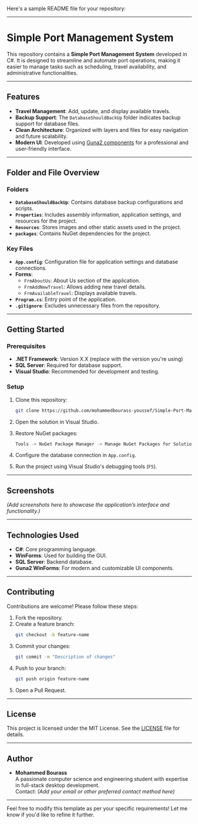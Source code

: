 Here's a sample README file for your repository:

---

# Simple Port Management System

This repository contains a **Simple Port Management System** developed in C#. It is designed to streamline and automate port operations, making it easier to manage tasks such as scheduling, travel availability, and administrative functionalities.

---

## Features

- **Travel Management**: Add, update, and display available travels.
- **Backup Support**: The `DatabaseShouldBackUp` folder indicates backup support for database files.
- **Clean Architecture**: Organized with layers and files for easy navigation and future scalability.
- **Modern UI**: Developed using [Guna2 components](https://www.nuget.org/packages/Guna.UI2.WinForms/) for a professional and user-friendly interface.

---

## Folder and File Overview

### Folders

- **`DatabaseShouldBackUp`**: Contains database backup configurations and scripts.
- **`Properties`**: Includes assembly information, application settings, and resources for the project.
- **`Resources`**: Stores images and other static assets used in the project.
- **`packages`**: Contains NuGet dependencies for the project.

### Key Files

- **`App.config`**: Configuration file for application settings and database connections.
- **Forms**:
  - `FrmAboutUs`: About Us section of the application.
  - `FrmAddNewTravel`: Allows adding new travel details.
  - `FrmAvailableTravel`: Displays available travels.
- **`Program.cs`**: Entry point of the application.
- **`.gitignore`**: Excludes unnecessary files from the repository.

---

## Getting Started

### Prerequisites

- **.NET Framework**: Version X.X (replace with the version you're using)
- **SQL Server**: Required for database support.
- **Visual Studio**: Recommended for development and testing.

### Setup

1. Clone this repository:
   ```bash
   git clone https://github.com/mohammedbourass-youssef/Simple-Port-Management-System.git
   ```
2. Open the solution in Visual Studio.
3. Restore NuGet packages:
   ```bash
   Tools -> NuGet Package Manager -> Manage NuGet Packages for Solution
   ```
4. Configure the database connection in `App.config`.

5. Run the project using Visual Studio's debugging tools (`F5`).

---

## Screenshots

*(Add screenshots here to showcase the application’s interface and functionality.)*

---

## Technologies Used

- **C#**: Core programming language.
- **WinForms**: Used for building the GUI.
- **SQL Server**: Backend database.
- **Guna2 WinForms**: For modern and customizable UI components.

---

## Contributing

Contributions are welcome! Please follow these steps:

1. Fork the repository.
2. Create a feature branch:
   ```bash
   git checkout -b feature-name
   ```
3. Commit your changes:
   ```bash
   git commit -m "Description of changes"
   ```
4. Push to your branch:
   ```bash
   git push origin feature-name
   ```
5. Open a Pull Request.

---

## License

This project is licensed under the MIT License. See the [LICENSE](LICENSE) file for details.

---

## Author

- **Mohammed Bourass**  
  A passionate computer science and engineering student with expertise in full-stack desktop development.  
  Contact: *(Add your email or other preferred contact method here)*

---

Feel free to modify this template as per your specific requirements! Let me know if you'd like to refine it further.
